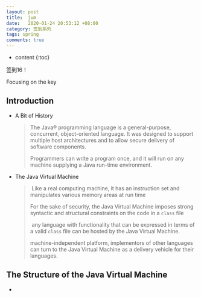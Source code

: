 ```yaml
---
layout: post
title:  jvm
date:   2020-01-24 20:53:12 +08:00
category: 签到系列
tags: spring
comments: true
---
```


* content
{:toc}


签到16！







Focusing on the key 

## Introduction

- A Bit of History

  >The Java® programming language is a general-purpose, concurrent, object-oriented language. It was designed to support multiple host architectures and to allow secure delivery of software components.  
  >
  >Programmers can write a program once, and it will run on any machine supplying a Java run-time environment. 

- The Java Virtual Machine

  > Like a real computing machine, it has an instruction set and manipulates various memory areas at run time
  >
  > For the sake of security, the Java Virtual Machine imposes strong syntactic and structural constraints on the code in a `class` file 
  >
  > any language with functionality that can be expressed in terms of a valid `class` file can be hosted by the Java Virtual Machine.  
  >
  >machine-independent platform, implementors of other languages can turn to the Java Virtual Machine as a delivery vehicle for their languages. 

## The Structure of the Java Virtual Machine

- 



 